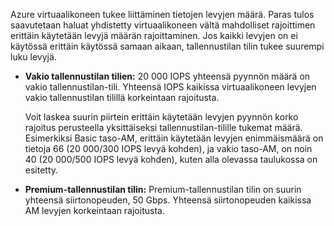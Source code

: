 Azure virtuaalikoneen tukee liittäminen tietojen levyjen määrä. Paras tulos saavutetaan haluat yhdistetty virtuaalikoneen vältä mahdolliset rajoittimen erittäin käytetään levyjä määrän rajoittaminen. Jos kaikki levyjen on ei käytössä erittäin käytössä samaan aikaan, tallennustilan tilin tukee suurempi luku levyjä.

- **Vakio tallennustilan tilien:** 20 000 IOPS yhteensä pyynnön määrä on vakio tallennustilan-tili. Yhteensä IOPS kaikissa virtuaalikoneen levyjen vakio tallennustilan tilillä korkeintaan rajoitusta.

    Voit laskea suurin piirtein erittäin käytetään levyjen pyynnön korko rajoitus perusteella yksittäiseksi tallennustilan-tilille tukemat määrä. Esimerkiksi Basic taso-AM, erittäin käytetään levyjen enimmäismäärä on tietoja 66 (20 000/300 IOPS levyä kohden), ja vakio taso-AM, on noin 40 (20 000/500 IOPS levyä kohden), kuten alla olevassa taulukossa on esitetty. 
 
- **Premium-tallennustilan tilin:** Premium-tallennustilan tilin on suurin yhteensä siirtonopeuden, 50 Gbps. Yhteensä siirtonopeuden kaikissa AM levyjen korkeintaan rajoitusta.